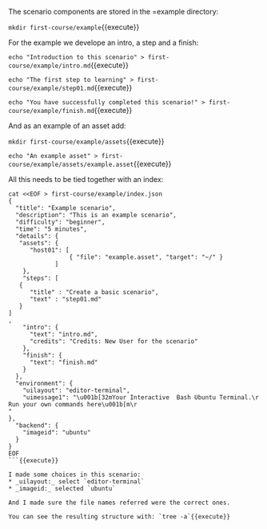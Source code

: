 The scenario components are stored in the =example directory:

`mkdir first-course/example`{{execute}}

For the example we develope an intro, a step and a finish:

`echo "Introduction to this scenario" > first-course/example/intro.md`{{execute}}

`echo "The first step to learning" > first-course/example/step01.md`{{execute}}

`echo "You have successfully completed this scenario!" > first-course/example/finish.md`{{execute}}

And as an example of an asset add:

`mkdir first-course/example/assets`{{execute}}

`echo "An example asset" > first-course/example/assets/example.asset`{{execute}}

All this needs to be tied together with an index:

```
cat <<EOF > first-course/example/index.json
{
  "title": "Example scenario",
  "description": "This is an example scenario",
  "difficulty": "beginner",
  "time": "5 minutes",
  "details": {
   "assets": {
      "host01": [
                 { "file": "example.asset", "target": "~/" }
             ]
    },
    "steps": [
   {
      "title" : "Create a basic scenario",
      "text" : "step01.md"
   }
]
,
    "intro": {
      "text": "intro.md",
      "credits": "Credits: New User for the scenario"
    },
    "finish": {
      "text": "finish.md"
    }
  },
  "environment": {
    "uilayout": "editor-terminal",
    "uimessage1": "\u001b[32mYour Interactive  Bash Ubuntu Terminal.\r
Run your own commands here\u001b[m\r
"
},
  "backend": {
    "imageid": "ubuntu"
  }
}
EOF
```{{execute}}

I made some choices in this scenario:
* _uilayout:_ select `editor-terminal`
* _imageid:_ selected `ubuntu`

And I made sure the file names referred were the correct ones.

You can see the resulting structure with: `tree -a`{{execute}}

